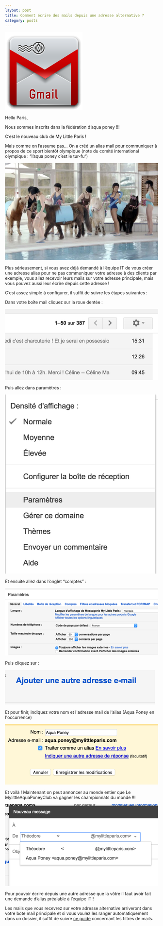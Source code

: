 ```yaml
---
layout: post
title: Comment écrire des mails depuis une adresse alternative ?
category: posts
---
```


![Mail-Gmail-icon](/images/Mail-Gmail-icon.png)

Hello Paris,

Nous sommes inscrits dans la fédération d’aqua poney !!!

C’est le nouveau club de My Little Paris ! 

Mais comme on l’assume pas… On a créé un alias mail pour communiquer à propos de ce sport bientôt olympique (note du comité international olympique : “l’aqua poney c’est le tur-fu“)

![aqua-poney](/images/aqua-poney.jpg)

Plus sérieusement, si vous avez déjà demandé à l’équipe IT de vous créer une adresse alias pour ne pas communiquer votre adresse à des clients par exemple, vous allez recevoir leurs mails sur votre adresse principale, mais vous pouvez aussi leur écrire depuis cette adresse !

 C’est assez simple à configurer, il suffit de suivre les étapes suivantes : 


Dans votre boîte mail cliquez sur la roue dentée :

![capturefiltre1](/images/capturefiltre1.png)


Puis allez dans paramètres :

![capturefiltre2](/images/capturefiltre2.png)

Et ensuite allez dans l’onglet “comptes” :

![capturefiltre3](/images/capturefiltre3.png)

Puis cliquez sur :

![capturefiltre4](/images/capturefiltre4.png)

Et pour finir, indiquez votre nom et l'adresse mail de l’alias (Aqua Poney en l'occurrence)

![capturefiltre6](/images/capturefiltre6.png)


Et voilà ! Maintenant on peut annoncer au monde entier que Le MylittleAquaPoneyClub va gagner les championnats du monde !!!

![capturefiltre5](/images/capturefiltre5.png)

Pour pouvoir écrire depuis une autre adresse que la vôtre il faut avoir fait une demande d’alias préalable à l’équipe IT !

Les mails que vous recevrez sur votre adresse alternative arriveront dans votre bote mail principale et si vous voulez les ranger automatiquement dans un dossier, il suffit de suivre [ce guide](http://blog.mylittleit.fr/posts/2016/05/02/filtres_mails/) concernant les filtres de mails.
